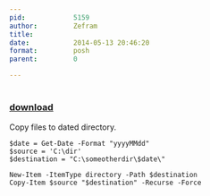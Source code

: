 ```yaml
---
pid:            5159
author:         Zefram
title:          
date:           2014-05-13 20:46:20
format:         posh
parent:         0

---
```


# 

### [download](Scripts\5159.ps1)

Copy files to dated directory.

```posh
$date = Get-Date -Format "yyyyMMdd"
$source = 'C:\dir'
$destination = "C:\someotherdir\$date\"

New-Item -ItemType directory -Path $destination
Copy-Item $source "$destination" -Recurse -Force
```

